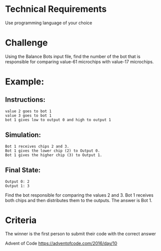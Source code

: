 # Technical Requirements
Use programming language of your choice

# Challenge
Using the Balance Bots input file, find the number of the bot that is responsible for comparing value-61 microchips with value-17 microchips.


# Example:

## Instructions:
```
value 2 goes to bot 1
value 3 goes to bot 1
bot 1 gives low to output 0 and high to output 1
```
## Simulation:
```
Bot 1 receives chips 2 and 3.
Bot 1 gives the lower chip (2) to Output 0.
Bot 1 gives the higher chip (3) to Output 1.
```
## Final State:
```
Output 0: 2
Output 1: 3
```
Find the bot responsible for comparing the values 2 and 3. Bot 1 receives both chips and then distributes them to the outputs. The answer is Bot 1.


# Criteria
The winner is the first person to submit their code with the correct answer




Advent of Code https://adventofcode.com/2016/day/10
